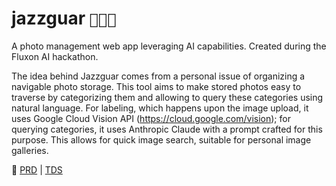 # jazzguar `📸🐆🎶`

A photo management web app leveraging AI capabilities. Created during the Fluxon AI hackathon.

The idea behind Jazzguar comes from a personal issue of organizing a navigable photo storage. This tool aims to make stored photos easy to traverse by categorizing them and allowing to query these categories using natural language. For labeling, which happens upon the image upload, it uses Google Cloud Vision API (https://cloud.google.com/vision); for querying categories, it uses Anthropic Claude with a prompt crafted for this purpose. This allows for quick image search, suitable for personal image galleries.

🔗 [PRD](docs/PRD.md) | [TDS](docs/TDS.md)
